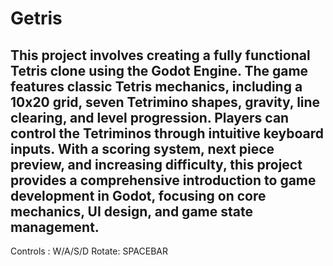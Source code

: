 # Getris

## This project involves creating a fully functional Tetris clone using the Godot Engine. The game features classic Tetris mechanics, including a 10x20 grid, seven Tetrimino shapes, gravity, line clearing, and level progression. Players can control the Tetriminos through intuitive keyboard inputs. With a scoring system, next piece preview, and increasing difficulty, this project provides a comprehensive introduction to game development in Godot, focusing on core mechanics, UI design, and game state management.

Controls : W/A/S/D
Rotate: SPACEBAR
